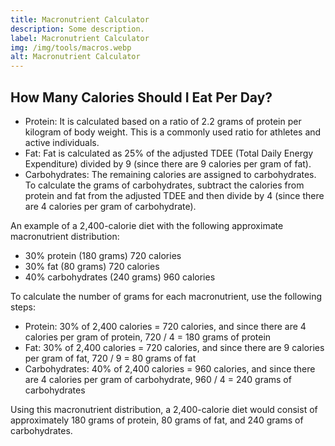 ```yaml
---
title: Macronutrient Calculator
description: Some description.
label: Macronutrient Calculator
img: /img/tools/macros.webp
alt: Macronutrient Calculator
---
```


## How Many Calories Should I Eat Per Day?

- Protein: It is calculated based on a ratio of 2.2 grams of protein per kilogram of body weight. This is a commonly used ratio for athletes and active individuals.
- Fat: Fat is calculated as 25% of the adjusted TDEE (Total Daily Energy Expenditure) divided by 9 (since there are 9 calories per gram of fat).
- Carbohydrates: The remaining calories are assigned to carbohydrates. To calculate the grams of carbohydrates, subtract the calories from protein and fat from the adjusted TDEE and then divide by 4 (since there are 4 calories per gram of carbohydrate).

An example of a 2,400-calorie diet with the following approximate macronutrient distribution:

- 30% protein (180 grams) 720 calories
- 30% fat (80 grams) 720 calories
- 40% carbohydrates (240 grams) 960 calories

To calculate the number of grams for each macronutrient, use the following steps:

- Protein: 30% of 2,400 calories = 720 calories, and since there are 4 calories per gram of protein, 720 / 4 = 180 grams of protein
- Fat: 30% of 2,400 calories = 720 calories, and since there are 9 calories per gram of fat, 720 / 9 = 80 grams of fat
- Carbohydrates: 40% of 2,400 calories = 960 calories, and since there are 4 calories per gram of carbohydrate, 960 / 4 = 240 grams of carbohydrates

Using this macronutrient distribution, a 2,400-calorie diet would consist of approximately 180 grams of protein, 80 grams of fat, and 240 grams of carbohydrates.
